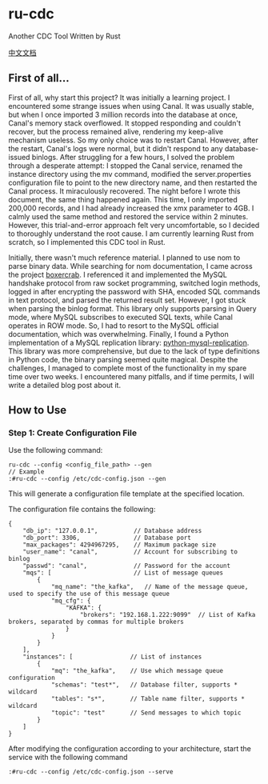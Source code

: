 # ru-cdc
Another CDC Tool Written by Rust

[中文文档](./README_ZH.md)

## First of all...

First of all, why start this project? 
It was initially a learning project. I encountered some strange issues when using Canal. 
It was usually stable, but when I once imported 3 million records into the database at once, Canal's memory stack overflowed. 
It stopped responding and couldn't recover, but the process remained alive, rendering my keep-alive mechanism useless. 
So my only choice was to restart Canal. However, after the restart, Canal's logs were normal, but it didn't respond to any database-issued binlogs. After struggling for a few hours, I solved the problem through a desperate attempt: I stopped the Canal service, renamed the instance directory using the mv command, modified the server.properties configuration file to point to the new directory name, and then restarted the Canal process. It miraculously recovered. The night before I wrote this document, the same thing happened again. This time, I only imported 200,000 records, and I had already increased the xmx parameter to 4GB. I calmly used the same method and restored the service within 2 minutes. However, this trial-and-error approach felt very uncomfortable, so I decided to thoroughly understand the root cause. I am currently learning Rust from scratch, so I implemented this CDC tool in Rust.

Initially, there wasn't much reference material. I planned to use nom to parse binary data. While searching for nom documentation, I came across the project [boxercrab](https://github.com/PrivateRookie/boxercrab ). I referenced it and implemented the MySQL handshake protocol from raw socket programming, switched login methods, logged in after encrypting the password with SHA, encoded SQL commands in text protocol, and parsed the returned result set. However, I got stuck when parsing the binlog format. This library only supports parsing in Query mode, where MySQL subscribes to executed SQL texts, while Canal operates in ROW mode. 
So, I had to resort to the MySQL official documentation, which was overwhelming. Finally, I found a Python implementation of a MySQL replication library: [python-mysql-replication](https://github.com/julien-duponchelle/python-mysql-replication). This library was more comprehensive, but due to the lack of type definitions in Python code, the binary parsing seemed quite magical. Despite the challenges, I managed to complete most of the functionality in my spare time over two weeks. I encountered many pitfalls, and if time permits, I will write a detailed blog post about it.


## How to Use

### Step 1: Create Configuration File

Use the following command:

    ru-cdc --config <config_file_path> --gen
    // Example
    :#ru-cdc --config /etc/cdc-config.json --gen

This will generate a configuration file template at the specified location.

The configuration file contains the following:

    {
        "db_ip": "127.0.0.1",          // Database address
        "db_port": 3306,               // Database port
        "max_packages": 4294967295,    // Maximum package size
        "user_name": "canal",          // Account for subscribing to binlog
        "passwd": "canal",             // Password for the account
        "mqs": [                       // List of message queues
            {
                "mq_name": "the_kafka",   // Name of the message queue, used to specify the use of this message queue
                "mq_cfg": {               
                    "KAFKA": {          
                        "brokers": "192.168.1.222:9099"  // List of Kafka brokers, separated by commas for multiple brokers
                    }
                }
            }
        ],
        "instances": [                // List of instances
            {
                "mq": "the_kafka",    // Use which message queue configuration
                "schemas": "test*",   // Database filter, supports * wildcard
                "tables": "s*",       // Table name filter, supports * wildcard
                "topic": "test"       // Send messages to which topic
            }
        ]
    }

After modifying the configuration according to your architecture, start the service with the following command

    :#ru-cdc --config /etc/cdc-config.json --serve